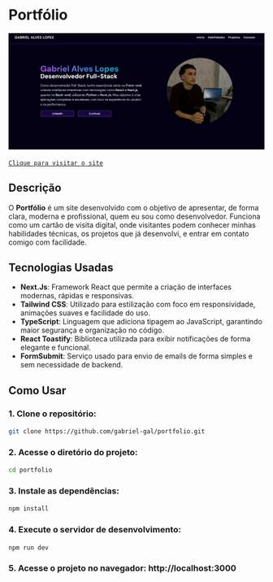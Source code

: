 # Portfólio

![Texto alternativo](./public/tela.png)

[`Clique para visitar o site`](https://portfolio-gabrielgal.vercel.app)

## Descrição
O **Portfólio** é um site desenvolvido com o objetivo de apresentar, de forma clara, moderna e profissional, quem eu sou como desenvolvedor. Funciona como um cartão de visita digital, onde visitantes podem conhecer minhas habilidades técnicas, os projetos que já desenvolvi, e entrar em contato comigo com facilidade.

## Tecnologias Usadas

- **Next.Js**: Framework React que permite a criação de interfaces modernas, rápidas e responsivas.
- **Tailwind CSS**: Utilizado para estilização com foco em responsividade, animações suaves e facilidade do uso.
- **TypeScript**: Linguagem que adiciona tipagem ao JavaScript, garantindo maior segurança e organização no código.
- **React Toastify**: Biblioteca utilizada para exibir notificações de forma elegante e funcional.
- **FormSubmit**: Serviço usado para envio de emails de forma simples e sem necessidade de backend.

## Como Usar

### 1. Clone o repositório:

```bash
git clone https://github.com/gabriel-gal/portfolio.git
```

### 2. Acesse o diretório do projeto:

```bash
cd portfolio
```

### 3. Instale as dependências:

```bash
npm install
```


### 4. Execute o servidor de desenvolvimento:

```bash
npm run dev
```

### 5. Acesse o projeto no navegador: http://localhost:3000